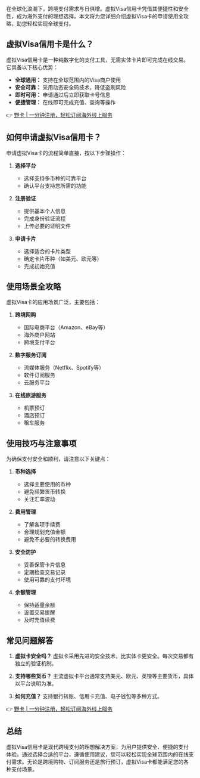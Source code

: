 在全球化浪潮下，跨境支付需求与日俱增。虚拟Visa信用卡凭借其便捷性和安全性，成为海外支付的理想选择。本文将为您详细介绍虚拟Visa卡的申请使用全攻略，助您轻松实现全球支付。

## 虚拟Visa信用卡是什么？

虚拟Visa信用卡是一种纯数字化的支付工具，无需实体卡片即可完成在线交易。它具备以下核心优势：

- **全球通用：** 支持在全球范围内的Visa商户使用
- **安全可靠：** 采用动态安全码技术，降低盗刷风险
- **即时可用：** 申请通过后立即获取卡号信息
- **便捷管理：** 在线即可完成充值、查询等操作

👉 [野卡 | 一分钟注册，轻松订阅海外线上服务](https://bit.ly/bewildcard)

## 如何申请虚拟Visa信用卡？

申请虚拟Visa卡的流程简单直接，按以下步骤操作：

1. **选择平台**
   - 选择支持多币种的可靠平台
   - 确认平台支持您所需的功能

2. **注册验证**
   - 提供基本个人信息
   - 完成身份验证流程
   - 上传必要的证明文件

3. **申请卡片**
   - 选择适合的卡片类型
   - 确定卡片币种（如美元、欧元等）
   - 完成初始充值

## 使用场景全攻略

虚拟Visa卡的应用场景广泛，主要包括：

1. **跨境网购**
   - 国际电商平台（Amazon、eBay等）
   - 海外商户网站
   - 跨境支付平台

2. **数字服务订阅**
   - 流媒体服务（Netflix、Spotify等）
   - 软件订阅服务
   - 云服务平台

3. **在线旅游服务**
   - 机票预订
   - 酒店预订
   - 租车服务

## 使用技巧与注意事项

为确保支付安全和顺利，请注意以下关键点：

1. **币种选择**
   - 选择主要使用的币种
   - 避免频繁货币转换
   - 关注汇率波动

2. **费用管理**
   - 了解各项手续费
   - 合理规划充值金额
   - 避免不必要的转换费用

3. **安全防护**
   - 妥善保管卡片信息
   - 定期检查交易记录
   - 使用可靠的支付环境

4. **余额管理**
   - 保持适量余额
   - 设置交易提醒
   - 及时充值续费

## 常见问题解答

1. **虚拟卡安全吗？**
   虚拟卡采用先进的安全技术，比实体卡更安全。每次交易都有独立的验证机制。

2. **支持哪些货币？**
   主流虚拟卡平台通常支持美元、欧元、英镑等主要货币，具体以平台说明为准。

3. **如何充值？**
   支持银行转账、信用卡充值、电子钱包等多种方式。

👉 [野卡 | 一分钟注册，轻松订阅海外线上服务](https://bit.ly/bewildcard)

## 总结

虚拟Visa信用卡是现代跨境支付的理想解决方案，为用户提供安全、便捷的支付体验。通过选择合适的平台，遵循使用建议，您可以轻松实现全球范围内的在线支付需求。无论是跨境购物、订阅服务还是旅行预订，虚拟Visa卡都能满足您的各种支付场景。